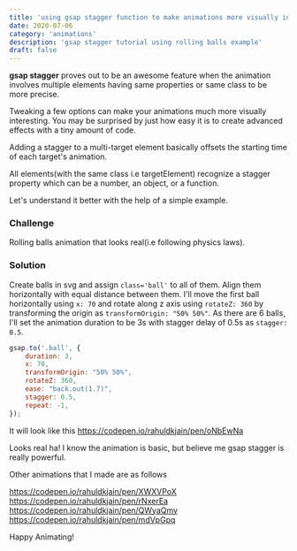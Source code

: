 ```yaml
---
title: 'using gsap stagger function to make animations more visually interesting'
date: 2020-07-06
category: 'animations'
description: 'gsap stagger tutorial using rolling balls example'
draft: false
---
```

**gsap stagger** proves out to be an awesome feature when the animation involves multiple elements having same properties or same class to be more precise.

Tweaking a few options can make your animations much more visually interesting. You may be surprised by just how easy it is to create advanced effects with a tiny amount of code. 

Adding a stagger to a multi-target element basically offsets the starting time of each target's animation.

All elements(with the same class i.e targetElement) recognize a stagger property which can be a number, an object, or a function.

Let's understand it better with the help of a simple example.
### Challenge
Rolling balls animation that looks real(i.e following physics laws).

### Solution 
Create balls in svg and assign `class='ball'` to all of them. Align them horizontally with equal distance between them. I'll move the first ball horizontally using `x: 70` and rotate along z axis using `rotateZ: 360` by transforming the origin as `transformOrigin: "50% 50%"`.
As there are 6 balls, I'll set the animation duration to be 3s with stagger delay of 0.5s as `stagger: 0.5`.

```js
gsap.to('.ball', {
    duration: 3,
    x: 70,
    transformOrigin: "50% 50%",
    rotateZ: 360,
    ease: "back.out(1.7)",
    stagger: 0.5,
    repeat: -1,
});
```
It will look like this
https://codepen.io/rahuldkjain/pen/oNbEwNa

Looks real ha! I know the animation is basic, but believe me gsap stagger is really powerful.

Other animations that I made are as follows

https://codepen.io/rahuldkjain/pen/XWXVPoX
https://codepen.io/rahuldkjain/pen/rNxerEa
https://codepen.io/rahuldkjain/pen/QWyaQmy
https://codepen.io/rahuldkjain/pen/mdVpGpq

Happy Animating!
